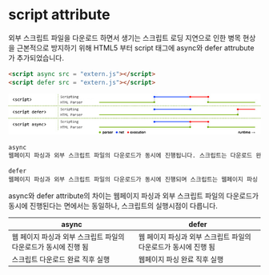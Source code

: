 # script attribute

외부 스크립트 파일을 다운로드 하면서 생기는 스크립트 로딩 지연으로 인한 병목 현상을 근본적으로 방지하기 위해 HTML5 부터 script 태그에 async와 defer attrubute가 추가되었습니다.

```html
<script async src = "extern.js"></script>
<script defer src = "extern.js"></script>
```

![출처: Peter Reverloo](https://github.com/leafcis/TIL/blob/master/src/script-execution.jpg?raw=true)

~~~markdown
async
웹페이지 파싱과 외부 스크립트 파일의 다운로드가 동시에 진행됩니다. 스크립트는 다운로드 완료 직후 실행되며, IE9 이하 버전은 지원하지 않습니다.
~~~

~~~markdown
defer
웹페이지 파싱과 외부 스크립트 파일의 다운로드가 동시에 진행되며 스크립트는 웹페이지 파싱 완료 직후 실행됩니다. IE9 이하 버전에서 정상적으로 동작하지 않을 수도 있습니다.
~~~

async와 defer attribute의 차이는 웹페이지 파싱과 외부 스크립트 파일의 다운로드가 동시에 진행된다는 면에서는 동일하나, 스크립트의 실행시점이 다릅니다.

| async                                                        | defer                                                        |
| ------------------------------------------------------------ | ------------------------------------------------------------ |
| 웹 페이지 파싱과 외부 스크립트 파일의 다운로드가 동시에 진행 됨 | 웹 페이지 파싱과 외부 스크립트 파일의 다운로드가 동시에 진행 됨 |
| 스크립트 다운로드 완료 직후 실행                             | 웹페이지 파싱 완료 직후 실행                                 |

